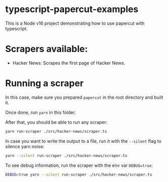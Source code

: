 # typescript-papercut-examples

This is a Node v16 project demonstrating how to use papercut with typescript.

# Scrapers available:

- Hacker News: Scrapes the first page of Hacker News.

# Running a scraper

In this case, make sure you prepared `papercut` in the root directory and built it.

Once done, run `yarn` in this folder.

After that, you should be able to run any scraper:

```sh
yarn run-scraper ./src/hacker-news/scraper.ts
```

In case you want to write the output to a file, run it with the `--silent` flag to silence yarn noise:

```sh
yarn --silent run-scraper ./src/hacker-news/scraper.ts
```

To see debug information, run the scraper with the env var `DEBUG=true`:

```sh
DEBUG=true yarn --silent run-scraper ./src/hacker-news/scraper.ts
```
